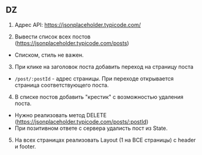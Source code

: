## DZ

1. Адрес API: https://jsonplaceholder.typicode.com/

2. Вывести список всех постов (https://jsonplaceholder.typicode.com/posts)
  - Списком, стиль не важен.

3. При клике на заголовок поста добавить переход на страницу поста
  - `/post/:postId` - адрес страницы. При переходе открывается страница соответствующего поста.

4. В списке постов добавить "крестик" с возможностью удаления поста.
  - Нужно реализовать метод DELETE (https://jsonplaceholder.typicode.com/posts/:postId)
  - При позитивном ответе с сервера удалисть пост из State. 

5. На всех страницах реализовать Layout (1 на ВСЕ страницы) с header и footer. 